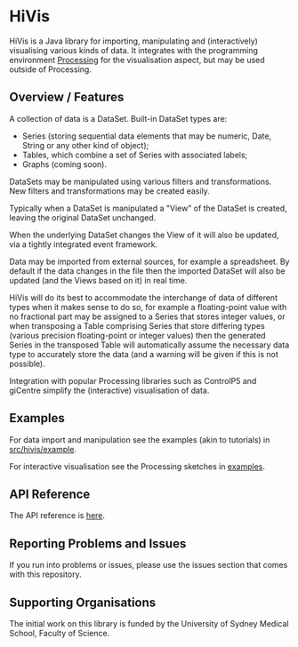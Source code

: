 # HiVis

HiVis is a Java library for importing, manipulating and (interactively) visualising various kinds of data. 
It integrates with the programming environment [Processing](http://www.processing.org) for the visualisation aspect, but may be used outside of Processing.


## Overview / Features

A collection of data is a DataSet. Built-in DataSet types are:
- Series (storing sequential data elements that may be numeric, Date, String or any other kind of object);
- Tables, which combine a set of Series with associated labels;
- Graphs (coming soon).

DataSets may be manipulated using various filters and transformations. New filters and transformations may be created easily.

Typically when a DataSet is manipulated a "View" of the DataSet is created, leaving the original DataSet unchanged.

When the underlying DataSet changes the View of it will also be updated, via a tightly integrated event framework.

Data may be imported from external sources, for example a spreadsheet. By default if the data changes in the file then the imported DataSet will also be updated (and the Views based on it) in real time.

HiVis will do its best to accommodate the interchange of data of different types when it makes sense to do so, 
for example a floating-point value with no fractional part may be assigned to a Series that stores integer values, or when transposing a Table comprising Series that store differing types (various precision floating-point or integer values) then the generated Series in the transposed Table will automatically assume the necessary data type to accurately store the data (and a warning will be given if this is not possible).

Integration with popular Processing libraries such as ControlP5 and giCentre simplify the (interactive) visualisation of data.


## Examples

For data import and manipulation see the examples (akin to tutorials) in [src/hivis/example](https://github.com/OliverColeman/hivis/tree/master/src/hivis/example).

For interactive visualisation see the Processing sketches in [examples](https://github.com/OliverColeman/hivis/tree/master/examples).


## API Reference

The API reference is [here](http://htmlpreview.github.io/?https://github.com/OliverColeman/hivis/blob/master/distribution/HiVis-1/reference/index.html).
 

## Reporting Problems and Issues

If you run into problems or issues, please use the issues section that comes with this repository.


## Supporting Organisations

The initial work on this library is funded by the University of Sydney Medical School, Faculty of Science.
